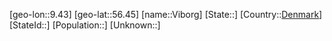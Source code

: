 ﻿---
location: [56.45,9.43]
type: City
tags:
- geo/City


SpocWebEntityId: 35273
isDeleted: false
confidential: public

---
[geo-lon::9.43]
[geo-lat::56.45]
[name::Viborg]
[State::]
[Country::[Denmark](geo/Continent/Europe/Denmark.md)]
[StateId::]
[Population::]
[Unknown::]

